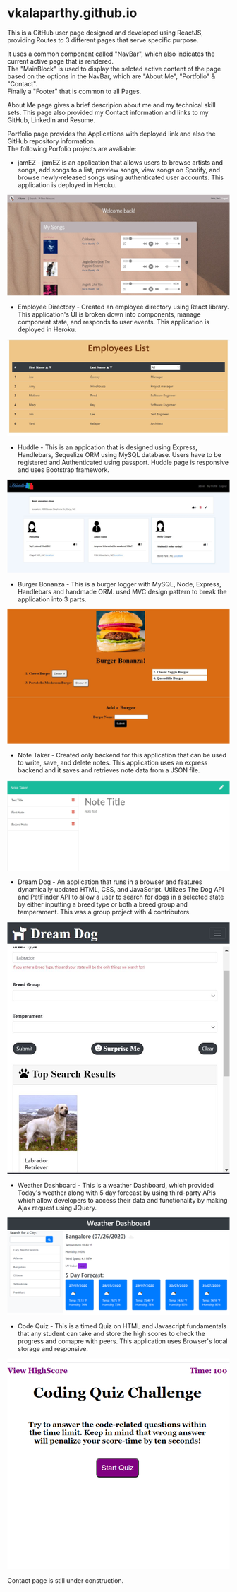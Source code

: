 # vkalaparthy.github.io

This is a GitHub user page designed and developed using ReactJS, providing Routes to 3 different pages that serve specific purpose.  

It uses a common component called "NavBar", which also indicates the current active page that is rendered.  
The "MainBlock" is used to display the selcted active content of the page based on the options in the NavBar, which are "About Me", "Portfolio" & "Contact".  
Finally a "Footer" that is common to all Pages.  

About Me page gives a brief descripion about me and my technical skill sets. This page also provided my Contact information and links to my GitHub, LinkedIn and Resume.  

Portfolio page provides the Applications with deployed link and also the GitHub repository information.    
The following Porfolio projects are avaliable: 

* jamEZ - jamEZ is an application that allows users to browse artists and songs, add songs to a list, preview songs, view songs on Spotify, and browse newly-released songs using authenticated user accounts. This application is deployed in Heroku. 

![jamez](./images/jamez.JPG)  

* Employee Directory - Created an employee directory using React library. This application's UI is broken down into components, manage component state, and responds to user events. This application is deployed in Heroku. 

![empList](./images/EmpList.JPG)  

* Huddle - This is an appication that is designed using Express, Handlebars, Sequelize ORM using MySQL database. Users have to be registered and Authenticated using passport. Huddle page is responsive and uses Bootstrap framework.  

![huddle](./images/P2-UI2.JPG)  


* Burger Bonanza - This is a burger logger with MySQL, Node, Express, Handlebars and handmade ORM. used MVC design pattern to break the application into 3 parts.  

![screenshot1](./images/Capture2.JPG)  

* Note Taker - Created only backend for this application that can be used to write, save, and delete notes. This application uses an express backend and it saves and retrieves note data from a JSON file.  

![Image2](./images/CaptureNote2.JPG)  

* Dream Dog - An application that runs in a browser and features dynamically updated HTML, CSS, and JavaScript. Utilizes The Dog API and PetFinder API to allow a user to search for dogs in a selected state by either inputting a breed type or both a breed group and temperament. This was a group project with 4 contributors.  

![dreamDog](./images/DreamDog.JPG)  

* Weather Dashboard - This is a weather Dashboard, which provided Today's weather along with 5 day forecast by using third-party APIs which allow developers to access their data and functionality by making Ajax request using JQuery.  

![weather](./images/weather.PNG)   

* Code Quiz - This is a timed Quiz on HTML and Javascript fundamentals that any student can take and store the high scores to check the progress and comapre with peers. This application uses Browser's local storage and responsive.  

![codeQuiz](./images/Capture1.PNG)


Contact page is still under construction.